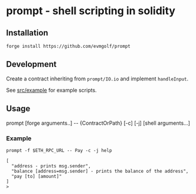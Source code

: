 # prompt - shell scripting in solidity

## Installation
`forge install https://github.com/evmgolf/prompt`

## Development
Create a contract inheriting from `prompt/IO.io` and implement `handleInput`.

See [src/example](src/example) for example scripts.

## Usage
prompt [forge arguments..] -- {ContractOrPath} [-c] [-j] [shell arguments...]

### Example
`prompt -f $ETH_RPC_URL -- Pay -c -j help`

```
[
  "address - prints msg.sender",
  "balance [address=msg.sender] - prints the balance of the address",
  "pay [to] [amount]"
]
> 
```
